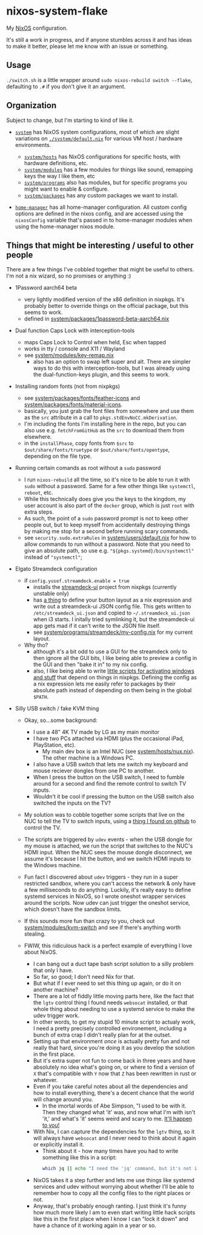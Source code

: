 # nixos-system-flake

My [NixOS](https://nixos.org) configuration. 

It's still a work in progress, and if anyone stumbles across it and has ideas to make it better, please let me know with an issue or something.

## Usage

`./switch.sh` is a little wrapper around `sudo nixos-rebuild switch --flake`, defaulting to `.#` if you don't give it an argument.

## Organization

Subject to change, but I'm starting to kind of like it.

- [`system`](./system) has NixOS system configurations, most of which are slight variations on [`./system/default.nix`](./system/default.nix) for various VM host / hardware environments.
  - [`system/hosts`](./system/hosts/) has NixOS configurations for specific hosts, with hardware definitions, etc.
  - [`system/modules`](./system/modules/) has a few modules for things like sound, remapping keys the way I like them, etc
  - [`system/programs`](./system/programs/) also has modules, but for specific programs you might want to enable & configure.
  - [`system/packages`](./system/packages/) has any custom packages we want to install.
  

- [`home-manager`](./home-manager/) has all home-manager configuration. All custom config options are defined in the nixos config, and are accessed using the `nixosConfig` variable that's passed in to home-manager modules when using the home-manager nixos module.

## Things that might be interesting / useful to other people

There are a few things I've cobbled together that might be useful to others. I'm not a nix wizard, so no promises or anything :)

- 1Password aarch64 beta
  - very lightly modified version of the x86 definition in nixpkgs. It's probably better to override things on the official package, but this seems to work.
  - defined in [system/packages/1password-beta-aarch64.nix](./system/packages/1password-beta-aarch64.nix)

- Dual function Caps Lock with interception-tools
  - maps Caps Lock to Control when held, Esc when tapped
  - works in tty / console and X11 / Wayland
  - see [system/modules/key-remap.nix](./system/modules/key-remap.nix)
    - also has an option to swap left super and alt. There are simpler ways to do this with interception-tools, but I was already using the dual-function-keys plugin, and this seems to work.

- Installing random fonts (not from nixpkgs)
  - see [system/packages/fonts/feather-icons](system/packages/fonts/feather-icons) and [system/packages/fonts/material-icons](system/packages/fonts/material-icons).
  - basically, you just grab the font files from somewhere and use them as the `src` attribute in a call to `pkgs.stdEnvNoCC.mkDerivation`.
  - I'm including the fonts I'm installing here in the repo, but you can also use e.g. `fetchFromGitHub` as the `src` to download them from elsewhere.
  - in the `installPhase`, copy fonts from `$src` to `$out/share/fonts/truetype` or `$out/share/fonts/opentype`, depending on the file type.

- Running certain comands as root without a `sudo` password
  - I run `nixos-rebuild` all the time, so it's nice to be able to run it with `sudo` without a password. Same for a few other things like `systemctl`, `reboot`, etc.
  - While this technically does give you the keys to the kingdom, my user account is also part of the `docker` group, which is just `root` with extra steps. 
  - As such, the point of a `sudo` password prompt is not to keep other people out, but to keep myself from accidentally destroying things by making me stop for a second before running scary commands.
  - see `security.sudo.extraRules` in [system/users/default.nix](./system/users/default.nix) for how to allow commands to run without a password. Note that you need to give an absolute path, so use e.g. `"${pkgs.systemd}/bin/systemctl"` instead of `"systemctl"`;

- Elgato Streamdeck configuration
  - if `config.yusef.streamdeck.enable = true`
    - installs the [streamdeck-ui](https://timothycrosley.github.io/streamdeck-ui/) project from nixpkgs (currently unstable only)
    - has [a thing](./system/programs/streamdeck/settings.nix) to define your button layout as a nix expression and write out a streamdeck-ui JSON config file. This gets written to `/etc/streamdeck_ui.json` and copied to `~/.streamdeck_ui.json` when i3 starts. I initally tried symlinking it, but the streamdeck-ui app gets mad if it can't write to the JSON file itself.
    - see [system/programs/streamdeck/my-config.nix](./system/programs/streamdeck/my-config.nix) for my current layout.
  - Why tho?
    - although it's a bit odd to use a GUI for the streamdeck only to then ignore all the GUI bits, I like being able to preview a config in the GUI and then "bake it in" to my nix config.
    - also, I like being able to write [little scripts for activating windows and stuff](./system/programs/streamdeck/scripts/) that depend on things in nixpkgs. Defining the config as a nix expression lets me easily refer to packages by their absolute path instead of depending on them being in the global `$PATH`.

- Silly USB switch / fake KVM thing
  - Okay, so...some background:
    - I use a 48" 4K TV made by LG as my main monitor
    - I have two PCs attached via HDMI (plus the occasional iPad, PlayStation, etc).
      - My main dev box is an Intel NUC (see [system/hosts/nux.nix](./system/hosts/nux.nix)). The other machine is a Windows PC.
    - I also have a USB switch that lets me switch my keyboard and mouse reciever dongles from one PC to another.
    - When I press the button on the USB switch, I need to fumble around for a second and find the remote control to switch TV inputs.
    - Wouldn't it be cool if pressing the button on the USB switch also switched the inputs on the TV?
  - My solution was to cobble together some scripts that live on the NUC to tell the TV to switch inputs, using a [thing I found on github](https://github.com/SaschaWessel/lgtv) to control the TV.
  - The scripts are triggered by `udev` events - when the USB dongle for my mouse is attached, we run the script that switches to the NUC's HDMI input. When the NUC sees the mouse dongle disconnect, we assume it's because I hit the button, and we switch HDMI inputs to the Windows machine.
  - Fun fact I discovered about `udev` triggers - they run in a super restricted sandbox, where you can't access the network & only have a few milliseconds to do anything. Luckily, it's really easy to define systemd services in NixOS, so I wrote oneshot wrapper services around the scripts. Now udev can just trigger the oneshot service, which doesn't have the sandbox limits.
  - If this sounds more fun than crazy to you, check out [system/modules/kvm-switch](./system/modules/kvm-switch) and see if there's anything worth stealing.

  - FWIW, this ridiculous hack is a perfect example of everything I love about NixOS. 
    - I can bang out a duct tape bash script solution to a silly problem that only I have.
    - So far, so good; I don't need Nix for that.
    - But what if I ever need to set this thing up again, or do it on another machine?
    - There are a lot of fiddly little moving parts here, like the fact that the `lgtv` control thing I found needs `websocat` installed, or that whole thing about needing to use a systemd service to make the udev trigger work.
    - In other words, to get my stupid 10 minute script to actualy work, I need a pretty precisely controlled environement, including a bunch of extra crap I didn't really plan for at the outset.
    - Setting up that environment _once_ is actually pretty fun and not really that hard, since you're doing it as you develop the solution in the first place.
    - But it's extra super not fun to come back in three years and have absolutely no idea what's going on, or where to find a version of `X` that's compatible with `Y` now that `Z` has been rewritten in rust or whatever.
    - Even if you take careful notes about all the dependencies and how to install everything, there's a decent chance that the world will change around you. 
      - In the imortal words of Abe Simpson, "I used to be with it. Then they changed what 'it' was, and now what I'm with isn't 'it,' and what's 'it' seems weird and scary to me. [It'll happen to you!](https://frinkiac.com/meme/S07E24/358040/m/SXQnbGwgaGFwcGVuIHRvIHlvdS4uLg==)
    - With Nix, I can capture the dependencies for the `lgtv` thing, so it will always have `websocat` and I never need to think about it again or explicitly install it.
      - Think about it - how many times have you had to write something like this in a script:
        ```bash
        which jq || echo "I need the 'jq' command, but it's not installed. Guess I'll just die then"; exit 1
        ```
    - NixOS takes it a step further and lets me use things like systemd services and udev without worrying about whether I'll be able to remember how to copy all the config files to the right places or not.
    - Anyway, that's probably enough ranting. I just think it's funny how much more likely I am to even start writing little hack scripts like this in the first place when I know I can "lock it down" and have a chance of it working again in a year or so.